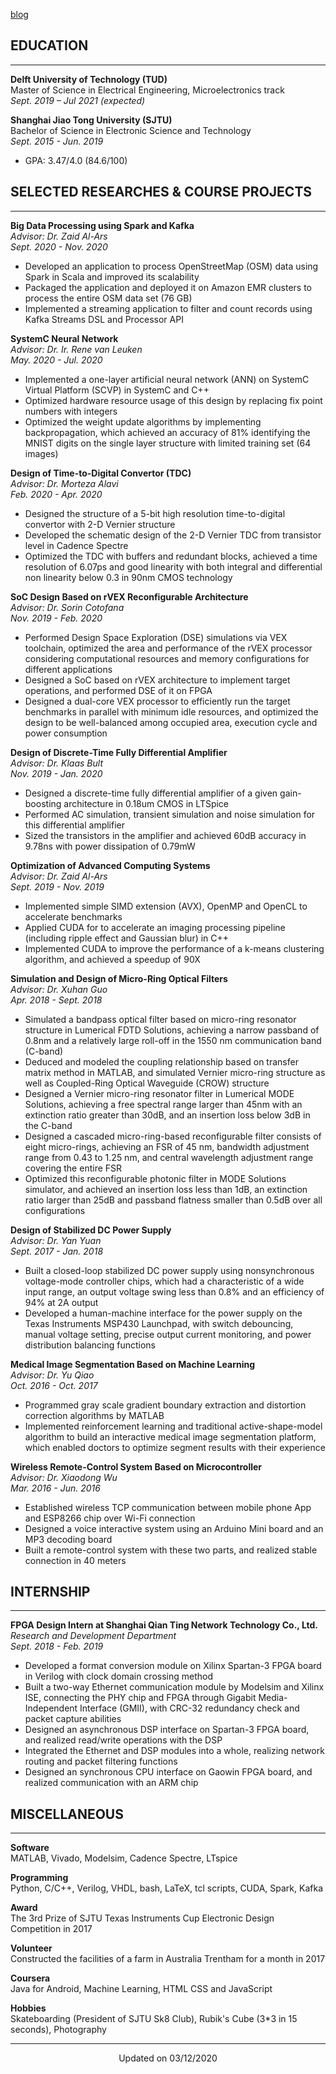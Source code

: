<!-- # **Tianli Song** -->
<!-- - hcxxstl@gmail.com -->

[blog](posts/hacks.md)

## **EDUCATION**

---
**Delft University of Technology (TUD)**  
Master of Science in Electrical Engineering, Microelectronics track  
*Sept. 2019 – Jul 2021 (expected)*  

**Shanghai Jiao Tong University (SJTU)**  
Bachelor of Science in Electronic Science and Technology  
*Sept. 2015 - Jun. 2019*  

- GPA: 3.47/4.0 (84.6/100)

## **SELECTED RESEARCHES & COURSE PROJECTS**

---
**Big Data Processing using Spark and Kafka**  
*Advisor: Dr. Zaid Al-Ars*  
*Sept. 2020 - Nov. 2020*

- Developed an application to process OpenStreetMap (OSM) data using Spark in Scala and improved its scalability
- Packaged the application and deployed it on Amazon EMR clusters to process the entire OSM data set (76 GB)
- Implemented a streaming application to filter and count records using Kafka Streams DSL and Processor API

**SystemC Neural Network**  
*Advisor: Dr. Ir. Rene van Leuken*  
*May. 2020 - Jul. 2020*

- Implemented a one-layer artificial neural network (ANN) on SystemC Virtual Platform (SCVP) in SystemC and C++
- Optimized hardware resource usage of this design by replacing fix point numbers with integers
- Optimized the weight update algorithms by implementing backpropagation, which achieved an accuracy of 81% identifying the MNIST digits on the single layer structure with limited training set (64 images)

**Design of Time-to-Digital Convertor (TDC)**  
*Advisor: Dr. Morteza Alavi*  
*Feb. 2020 - Apr. 2020*

- Designed the structure of a 5-bit high resolution time-to-digital convertor with 2-D Vernier structure
- Developed the schematic design of the 2-D Vernier TDC from transistor level in Cadence Spectre
- Optimized the TDC with buffers and redundant blocks, achieved a time resolution of 6.07ps and good linearity with both integral and differential non linearity below 0.3 in 90nm CMOS technology

**SoC Design Based on rVEX Reconfigurable Architecture**  
*Advisor: Dr. Sorin Cotofana*  
*Nov. 2019 - Feb. 2020*  

- Performed Design Space Exploration (DSE) simulations via VEX toolchain, optimized the area and performance of the rVEX processor considering computational resources and memory configurations for different applications
- Designed a SoC based on rVEX architecture to implement target operations, and performed DSE of it on FPGA
- Designed a dual-core VEX processor to efficiently run the target benchmarks in parallel with minimum idle resources, and optimized the design to be well-balanced among occupied area, execution cycle and power consumption

**Design of Discrete-Time Fully Differential Amplifier**  
*Advisor: Dr. Klaas Bult*  
*Nov. 2019 - Jan. 2020*  

- Designed a discrete-time fully differential amplifier of a given gain-boosting architecture in 0.18um CMOS in LTSpice
- Performed AC simulation, transient simulation and noise simulation for this differential amplifier
- Sized the transistors in the amplifier and achieved 60dB accuracy in 9.78ns with power dissipation of 0.79mW

**Optimization of Advanced Computing Systems**  
*Advisor: Dr. Zaid Al-Ars*  
*Sept. 2019 - Nov. 2019*  

- Implemented simple SIMD extension (AVX), OpenMP and OpenCL to accelerate benchmarks
- Applied CUDA for to accelerate an imaging processing pipeline (including ripple effect and Gaussian blur) in C++
- Implemented CUDA to improve the performance of a k-means clustering algorithm, and achieved a speedup of 90X

**Simulation and Design of Micro-Ring Optical Filters**  
*Advisor: Dr. Xuhan Guo*  
*Apr. 2018 - Sept. 2018*  

- Simulated a bandpass optical filter based on micro-ring resonator structure in Lumerical FDTD Solutions, achieving a narrow passband of 0.8nm and a relatively large roll-off in the 1550 nm communication band (C-band)
- Deduced and modeled the coupling relationship based on transfer matrix method in MATLAB, and simulated Vernier micro-ring structure as well as Coupled-Ring Optical Waveguide (CROW) structure
- Designed a Vernier micro-ring resonator filter in Lumerical MODE Solutions, achieving a free spectral range larger than 45nm with an extinction ratio greater than 30dB, and an insertion loss below 3dB in the C-band
- Designed a cascaded micro-ring-based reconfigurable filter consists of eight micro-rings, achieving an FSR of 45 nm, bandwidth adjustment range from 0.43 to 1.25 nm, and central wavelength adjustment range covering the entire FSR
- Optimized this reconfigurable photonic filter in MODE Solutions simulator, and achieved an insertion loss less than 1dB, an extinction ratio larger than 25dB and passband flatness smaller than 0.5dB over all configurations

**Design of Stabilized DC Power Supply**  
*Advisor: Dr. Yan Yuan*  
*Sept. 2017 - Jan. 2018*  

- Built a closed-loop stabilized DC power supply using nonsynchronous voltage-mode controller chips, which had a characteristic of a wide input range, an output voltage swing less than 0.8% and an efficiency of 94% at 2A output
- Developed a human-machine interface for the power supply on the Texas Instruments MSP430 Launchpad, with switch debouncing, manual voltage setting, precise output current monitoring, and power distribution balancing functions

**Medical Image Segmentation Based on Machine Learning**  
*Advisor: Dr. Yu Qiao*  
*Oct. 2016 - Oct. 2017*  

- Programmed gray scale gradient boundary extraction and distortion correction algorithms by MATLAB
- Implemented reinforcement learning and traditional active-shape-model algorithm to build an interactive medical image segmentation platform, which enabled doctors to optimize segment results with their experience

**Wireless Remote-Control System Based on Microcontroller**  
*Advisor: Dr. Xiaodong Wu*  
*Mar. 2016 - Jun. 2016*  

- Established wireless TCP communication between mobile phone App and ESP8266 chip over Wi-Fi connection
- Designed a voice interactive system using an Arduino Mini board and an MP3 decoding board
- Built a remote-control system with these two parts, and realized stable connection in 40 meters

## **INTERNSHIP**  

---
**FPGA Design Intern at Shanghai Qian Ting Network Technology Co., Ltd.**
*Research and Development Department*  
*Sept. 2018 - Feb. 2019*  

- Developed a format conversion module on Xilinx Spartan-3 FPGA board in Verilog with clock domain crossing method
- Built a two-way Ethernet communication module by Modelsim and Xilinx ISE, connecting the PHY chip and FPGA through Gigabit Media-Independent Interface (GMII), with CRC-32 redundancy check and packet capture abilities
- Designed an asynchronous DSP interface on Spartan-3 FPGA board, and realized read/write operations with the DSP
- Integrated the Ethernet and DSP modules into a whole, realizing network routing and packet filtering functions
- Designed an synchronous CPU interface on Gaowin FPGA board, and realized communication with an ARM chip

## **MISCELLANEOUS**

---
**Software**  
MATLAB, Vivado, Modelsim, Cadence Spectre, LTspice

**Programming**  
Python, C/C++, Verilog, VHDL, bash, LaTeX, tcl scripts, CUDA, Spark, Kafka

**Award**  
The 3rd Prize of SJTU Texas Instruments Cup Electronic Design Competition in 2017

**Volunteer**  
Constructed the facilities of a farm in Australia Trentham for a month in 2017

**Coursera**  
Java for Android, Machine Learning, HTML CSS and JavaScript

**Hobbies**  
Skateboarding (President of SJTU Sk8 Club), Rubik's Cube (3*3 in 15 seconds), Photography

---
<center>Updated on 03/12/2020</center>
